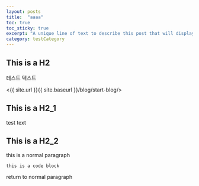 ```yaml
---
layout: posts
title:  "aaaa"
toc: true
toc_sticky: true
excerpt: "A unique line of text to describe this post that will display in an archive listing and meta description with SEO benefits."
category: testCategory
---
```


## This is a H2

테스트 텍스트

<{{ site.url }}{{ site.baseurl }}/blog/start-blog/>

## This is a H2_1

test text

## This is a H2_2
this is a normal paragraph

    this is a code block

return to normal paragraph
